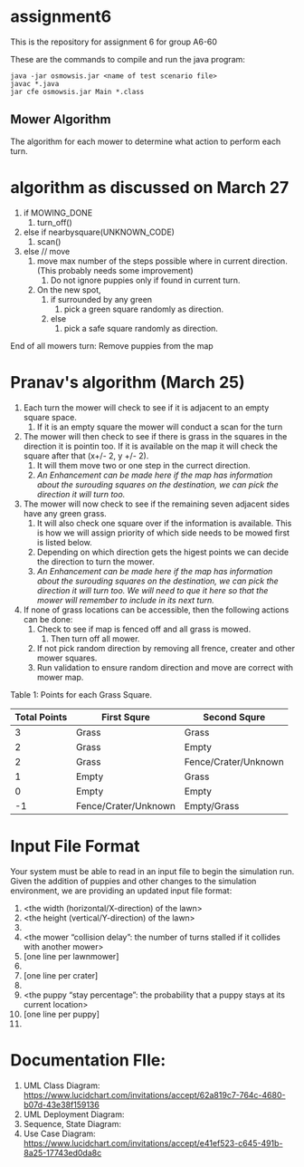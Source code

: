 # assignment6
This is the repository for assignment 6 for group A6-60

These are the commands to compile and run the java program:
```
java -jar osmowsis.jar <name of test scenario file>
javac *.java
jar cfe osmowsis.jar Main *.class
```

## Mower Algorithm

The algorithm for each mower to determine what action to perform each turn.
# algorithm as discussed on March 27
1. if MOWING_DONE
    1. turn_off()
2. else if nearbysquare(UNKNOWN_CODE)
    1. scan()
3. else // move
    1. move max number of the steps possible where in current direction. (This probably needs some improvement)
        1. Do not ignore puppies only if found in current turn.
    2. On the new spot,
        1. if surrounded by any green
            1. pick a green square randomly as direction.
        2. else
            1. pick a safe square randomly as direction.
      
End of all mowers turn:
  Remove puppies from the map


# Pranav's algorithm (March 25)
1. Each turn the mower will check to see if it is adjacent to an empty square space. 
    1. If it is an empty square the mower will conduct a scan for the turn
2. The mower will then check to see if there is grass in the squares in the direction it is pointin too. If it is available on the map it will check the square after that (x+/- 2, y +/- 2). 
    1. It will them move two or one step in the currect direction.
    2. _An Enhancement can be made here if the map has information about the surouding squares on the destination, we can pick the direction it will turn too._
3. The mower will now check to see if the remaining seven adjacent sides have any green grass.
    1. It will also check one square over if the information is available. This is how we will assign priority of which side needs to be mowed first is listed below.
    2. Depending on which direction gets the higest points we can decide the direction to turn the mower.
    3. _An Enhancement can be made here if the map has information about the surouding squares on the destination, we can pick the direction it will turn too. We will need to que it here so that the mower will remember to include in its next turn._ 
4. If none of grass locations can be accessible, then the following actions can be done:
    1. Check to see if map is fenced off and all grass is mowed.
        1. Then turn off all mower.
    2. If not pick random direction by removing all frence, creater and other mower squares.
    3. Run validation to ensure random direction and move are correct with mower map.

Table 1: Points for each Grass Square.

Total Points | First Squre | Second Squre
------------ | ------------- | -------------
3 | Grass | Grass
2 | Grass | Empty
2 | Grass | Fence/Crater/Unknown
1 | Empty | Grass
0 | Empty | Empty
-1 | Fence/Crater/Unknown | Empty/Grass


#  Input File Format
Your system must be able to read in an input file to begin the simulation run. Given the addition of
puppies and other changes to the simulation environment, we are providing an updated input file
format:
1. <the width (horizontal/X-direction) of the lawn>
2. <the height (vertical/Y-direction) of the lawn>
3. <the number of lawnmowers being used>
4. <the mower “collision delay”: the number of turns stalled if it collides with another mower>
5. <the initial location and direction of each lawnmower> [one line per lawnmower]
6. <the number of craters on the lawn>
7. <the location of each crater> [one line per crater]
8. <the number of puppies on the lawn>
9. <the puppy “stay percentage”: the probability that a puppy stays at its current location>
10. <the initial location of each puppy> [one line per puppy]
11. <the maximum number of turns for the simulation>

# Documentation FIle:
1. UML Class Diagram: https://www.lucidchart.com/invitations/accept/62a819c7-764c-4680-b07d-43e38f159136
2. UML Deployment Diagram:
3. Sequence, State Diagram:
4. Use Case Diagram: https://www.lucidchart.com/invitations/accept/e41ef523-c645-491b-8a25-17743ed0da8c
